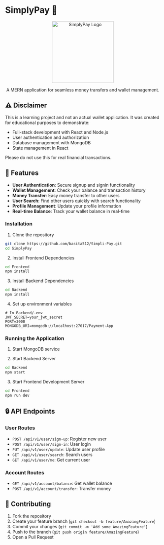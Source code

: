 # SimplyPay 💸

<div align="center">
  <img src="Frontend/public/logo.png" alt="SimplyPay Logo" width="200"/>
  <p>A MERN application for seamless money transfers and wallet management.</p>
</div>

## ⚠️ Disclaimer

This is a learning project and not an actual wallet application. It was created for educational purposes to demonstrate:
- Full-stack development with React and Node.js
- User authentication and authorization
- Database management with MongoDB
- State management in React

Please do not use this for real financial transactions.

## 🌟 Features

- **User Authentication**: Secure signup and signin functionality
- **Wallet Management**: Check your balance and transaction history
- **Money Transfer**: Easy money transfer to other users
- **User Search**: Find other users quickly with search functionality
- **Profile Management**: Update your profile information
- **Real-time Balance**: Track your wallet balance in real-time

### Installation

1. Clone the repository

```bash
git clone https://github.com/basita512/Simpli-Pay.git
cd SimplyPay
```

2. Install Frontend Dependencies
```bash
cd Frontend
npm install
```

3. Install Backend Dependencies
```bash
cd Backend
npm install
```

4. Set up environment variables
```env
# In Backend/.env
JWT_SECRET=your_jwt_secret
PORT=3000
MONGODB_URI=mongodb://localhost:27017/Payment-App
```

### Running the Application

1. Start MongoDB service

2. Start Backend Server
```bash
cd Backend
npm start
```

3. Start Frontend Development Server
```bash
cd Frontend
npm run dev
```

## 🔒 API Endpoints

### User Routes
- `POST /api/v1/user/sign-up`: Register new user
- `POST /api/v1/user/sign-in`: User login
- `PUT /api/v1/user/update`: Update user profile
- `GET /api/v1/user/search`: Search users
- `GET /api/v1/user/me`: Get current user

### Account Routes
- `GET /api/v1/account/balance`: Get wallet balance
- `POST /api/v1/account/transfer`: Transfer money

## 🤝 Contributing

1. Fork the repository
2. Create your feature branch (`git checkout -b feature/AmazingFeature`)
3. Commit your changes (`git commit -m 'Add some AmazingFeature'`)
4. Push to the branch (`git push origin feature/AmazingFeature`)
5. Open a Pull Request

